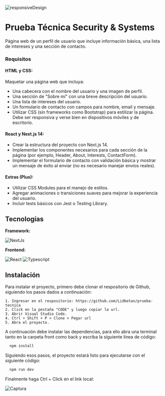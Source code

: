 
![responsiveDesign](https://github.com/Lidbetan/prueba-tecnica/assets/131318671/4f5c3c5c-1eb9-4083-8bd2-583dc20f6e2d)

# Prueba Técnica Security & Systems

Página web de un perfil de usuario que incluye información básica, una lista de intereses y una sección de contacto.

### Requisitos
#### HTML y CSS:
Maquetar una página web que incluya:
* Una cabecera con el nombre del usuario y una imagen de perfil.
* Una sección de "Sobre mí" con una breve descripción del usuario.
* Una lista de intereses del usuario.
* Un formulario de contacto con campos para nombre, email y mensaje.
* Utilizar CSS (sin frameworks como Bootstrap) para estilizar la página. Debe ser responsiva y verse bien en dispositivos móviles y de escritorio.

#### React y Next.js 14:

* Crear la estructura del proyecto con Next.js 14.
* Implementar los componentes necesarios para cada sección de la página (por ejemplo, Header, About, Interests, ContactForm).
* Implementar el formulario de contacto con validación básica y mostrar un mensaje de éxito al enviar (no es necesario manejar envíos reales).

#### Extras (Plus):

* Utilizar CSS Modules para el manejo de estilos.
* Agregar animaciones o transiciones suaves para mejorar la experiencia del usuario.
* Incluir tests básicos con Jest o Testing Library.

## Tecnologías

**Framework:** 

![NextJs](https://img.shields.io/badge/next%20js-000000?style=for-the-badge&logo=nextdotjs&logoColor=white)

**Frontend:** 

![React](https://img.shields.io/badge/react-%2320232a.svg?style=for-the-badge&logo=react&logoColor=%2361DAFB) ![Typescript](https://img.shields.io/badge/TypeScript-007ACC?style=for-the-badge&logo=typescript&logoColor=white) 

## Instalación

Para instalar el proyecto, primero debe clonar el respositorio de Github, siguiendo los pasos dados a continuación:

    1. Ingresar en el respositorio: https://github.com/Lidbetan/prueba-tecnica
    2. Click en la pestaña "CODE" y luego copiar la url.
    3. Abrir Visual Studio Code.
    4. Ctrl + Shift + P > Clone > Pegar url
    5. Abra el proyecto.

A continuación debe instalar las dependencias, para ello abra una terminal tanto en la carpeta front como back y escriba la siguiente línea de código:
```bash
  npm install
```

Siguiendo esos pasos, el proyecto estará listo para ejecutarse con el siguiente código:

```bash
  npm run dev
```
Finalmente haga Ctrl + Click en el link local: 

![Captura](https://github.com/Lidbetan/prueba-tecnica/assets/131318671/a56d96d1-dfac-4269-8d9d-992543465ca7)




